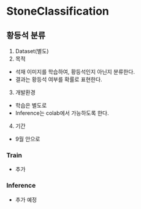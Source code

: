 # StoneClassification

## 황등석 분류

1. Dataset(별도)
2. 목적
- 석재 이미지를 학습하여, 황등석인지 아닌지 분류한다.
- 결과는 황등석 여부를 확률로 표현한다.
3. 개발환경
- 학습은 별도로
- Inference는 colab에서 가능하도록 한다.
4. 기간
- 9월 안으로 


### Train
- 추가 

### Inference 
- 추가 예정
